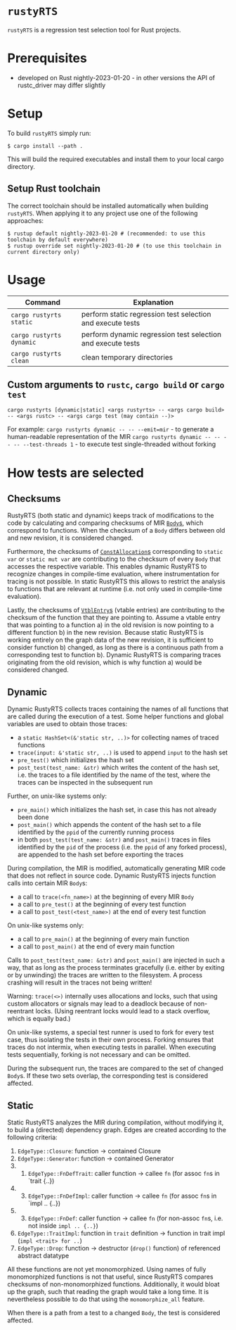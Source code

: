# `rustyRTS`

`rustyRTS` is a regression test selection tool for Rust projects.

# Prerequisites
- developed on Rust nightly-2023-01-20 - in other versions the API of rustc_driver may differ slightly

# Setup
To build `rustyRTS` simply run:
```
$ cargo install --path .
```
This will build the required executables and install them to your local cargo directory.

## Setup Rust toolchain
The correct toolchain should be installed automatically when building `rustyRTS`.
When applying it to any project use one of the following approaches:
```
$ rustup default nightly-2023-01-20 # (recommended: to use this toolchain by default everywhere)
$ rustup override set nightly-2023-01-20 # (to use this toolchain in current directory only)
```

# Usage
| Command  | Explanation |
| -------- | ----------- |
| `cargo rustyrts static` | perform static regression test selection and execute tests |
| `cargo rustyrts dynamic` | perform dynamic regression test selection and execute tests |
| `cargo rustyrts clean` | clean temporary directories |

## Custom arguments to `rustc`, `cargo build` or `cargo test`
`cargo rustyrts [dynamic|static] <args rustyrts> -- <args cargo build> -- <args rustc> -- <args cargo test (may contain --)>`

For example:
`cargo rustyrts dynamic -- -- --emit=mir` - to generate a human-readable representation of the MIR
`cargo rustyrts dynamic -- -- -- -- --test-threads 1` - to execute test single-threaded without forking

# How tests are selected

## Checksums
RustyRTS (both static and dynamic) keeps track of modifications to the code by calculating and comparing checksums of MIR [`Body`s](https://doc.rust-lang.org/stable/nightly-rustc/rustc_middle/mir/struct.Body.html), which correspond to functions. When the checksum of a `Body` differs between old and new revision, it is considered changed.

Furthermore, the checksums of [`ConstAllocation`s](https://doc.rust-lang.org/stable/nightly-rustc/rustc_middle/mir/interpret/allocation/struct.ConstAllocation.html) corresponding to `static var` or `static mut var` are contributing to the checksum of every `Body` that accesses the respective variable. This enables dynamic RustyRTS to recognize changes in compile-time evaluation, where instrumentation for tracing is not possible. In static RustyRTS this allows to restrict the analysis to functions that are relevant at runtime (i.e. not only used in compile-time evaluation).

Lastly, the checksums of [`VtblEntry`s](https://doc.rust-lang.org/stable/nightly-rustc/rustc_middle/ty/vtable/enum.VtblEntry.html) (vtable entries) are contributing to the checksum of the function that they are pointing to.
Assume a vtable entry that was pointing to a function a) in the old revision is now pointing to a different function b) in the new revision.
Because static RustyRTS is working entirely on the graph data of the new revision, it is sufficient to consider function b) changed, as long as there is a continuous path from a corresponding test to function b). 
Dynamic RustyRTS is comparing traces originating from the old revision, which is why function a) would be considered changed.

## Dynamic
Dynamic RustyRTS collects traces containing the names of all functions that are called during the execution of a test. Some helper functions and global variables are used to obtain those traces:
- a `static HashSet<(&'static str, ..)>` for collecting names of traced functions
- `trace(input: &'static str, ..)` is used to append `input` to the hash set 
- `pre_test()` which initializes the hash set
- `post_test(test_name: &str)` which writes the content of the hash set, i.e. the traces to a file identified by the name of the test, where the traces can be inspected in the subsequent run

Further, on unix-like systems only:
- `pre_main()` which initializes the hash set, in case this has not already been done
- `post_main()` which appends the content of the hash set to a file identified by the `ppid` of the currently running process
- in both `post_test(test_name: &str)` and `post_main()` traces in files identified by the `pid` of the process (i.e. the `ppid` of any forked process), are appended to the hash set before exporting the traces

During compilation, the MIR is modified, automatically generating MIR code that does not reflect in source code. Dynamic RustyRTS injects function calls into certain MIR `Body`s:
- a call to `trace(<fn_name>)` at the beginning of every MIR `Body`
- a call to `pre_test()` at the beginning of every test function
- a call to `post_test(<test_name>)` at the end of every test function

On unix-like systems only:
- a call to `pre_main()` at the beginning of every main function
- a call to `post_main()` at the end of every main function

Calls to `post_test(test_name: &str)` and `post_main()` are injected in such a way, that as long as the process terminates gracefully (i.e. either by exiting or by unwinding) the traces are written to the filesystem. A process crashing will result in the traces not being written!

Warning: `trace(<>)` internally uses allocations and locks, such that using custom allocators or signals may lead to a deadlock because of non-reentrant locks. (Using reentrant locks would lead to a stack overflow, which is equally bad.)

On unix-like systems, a special test runner is used to fork for every test case, thus isolating the tests in their own process.
Forking ensures that traces do not intermix, when executing tests in parallel. When executing tests sequentially, forking is not necessary and can be omitted.

During the subsequent run, the traces are compared to the set of changed `Body`s. If these two sets overlap, the corresponding test is considered affected.

## Static
Static RustyRTS analyzes the MIR during compilation, without modifying it, to build a (directed) dependency graph. Edges are created according to the following criteria:
1. `EdgeType::Closure`:         function -> contained Closure
2. `EdgeType::Generator`:       function -> contained Generator
3. 1. `EdgeType::FnDefTrait`:   caller function -> callee `fn` (for assoc `fn`s in `trait {..})
3. 3. `EdgeType::FnDefImpl`:    caller function -> callee `fn` (for assoc `fn`s in `impl .. {..})
3. 3. `EdgeType::FnDef`:        caller function -> callee `fn` (for non-assoc `fn`s, i.e. not inside `impl .. {..}`)
4. `EdgeType::TraitImpl`:       function in `trait` definition -> function in trait impl (`impl <trait> for ..`)
5. `EdgeType::Drop`:            function -> destructor (`drop()` function) of referenced abstract datatype

All these functions are not yet monomorphized. Using names of fully monomorphized functions is not that useful, since RustyRTS compares checksums of non-monomorphized functions. Additionally, it would bloat up the graph, such that reading the graph would take a long time.
It is nevertheless possible to do that using the `monomorphize_all` feature.


When there is a path from a test to a changed `Body`, the test is considered affected.